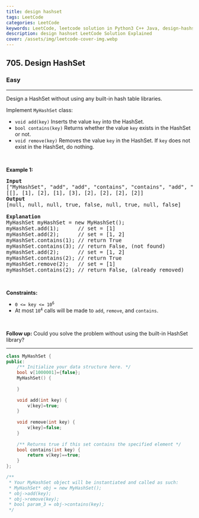 ```yaml
---
title: design hashset
tags: LeetCode
categories: LeetCode
keywords: LeetCode, leetcode solution in Python3 C++ Java, design-hashset solution
description: design hashset LeetCode Solution Explained
cover: /assets/img/leetcode-cover-img.webp
---
```





<h2>705. Design HashSet</h2><h3>Easy</h3><hr><div><p>Design a HashSet without using any built-in hash table libraries.</p>

<p>Implement <code>MyHashSet</code> class:</p>

<ul>
	<li><code>void add(key)</code> Inserts the value <code>key</code> into the HashSet.</li>
	<li><code>bool contains(key)</code> Returns whether the value <code>key</code> exists in the HashSet or not.</li>
	<li><code>void remove(key)</code> Removes the value <code>key</code> in the HashSet. If <code>key</code> does not exist in the HashSet, do nothing.</li>
</ul>

<p>&nbsp;</p>
<p><strong>Example 1:</strong></p>

<pre><strong>Input</strong>
["MyHashSet", "add", "add", "contains", "contains", "add", "contains", "remove", "contains"]
[[], [1], [2], [1], [3], [2], [2], [2], [2]]
<strong>Output</strong>
[null, null, null, true, false, null, true, null, false]

<strong>Explanation</strong>
MyHashSet myHashSet = new MyHashSet();
myHashSet.add(1);      // set = [1]
myHashSet.add(2);      // set = [1, 2]
myHashSet.contains(1); // return True
myHashSet.contains(3); // return False, (not found)
myHashSet.add(2);      // set = [1, 2]
myHashSet.contains(2); // return True
myHashSet.remove(2);   // set = [1]
myHashSet.contains(2); // return False, (already removed)</pre>

<p>&nbsp;</p>
<p><strong>Constraints:</strong></p>

<ul>
	<li><code>0 &lt;= key &lt;= 10<sup>6</sup></code></li>
	<li>At most <code>10<sup>4</sup></code> calls will be made to <code>add</code>, <code>remove</code>, and <code>contains</code>.</li>
</ul>

<p>&nbsp;</p>
<strong>Follow up:</strong> Could you solve the problem without using the built-in HashSet library?</div>

---




```cpp
class MyHashSet {
public:
    /** Initialize your data structure here. */
    bool v[1000001]={false};
    MyHashSet() {
        
    }
    
    void add(int key) {
        v[key]=true;
    }
    
    void remove(int key) {
        v[key]=false;
    }
    
    /** Returns true if this set contains the specified element */
    bool contains(int key) {
        return v[key]==true;
    }
};

/**
 * Your MyHashSet object will be instantiated and called as such:
 * MyHashSet* obj = new MyHashSet();
 * obj->add(key);
 * obj->remove(key);
 * bool param_3 = obj->contains(key);
 */
```
